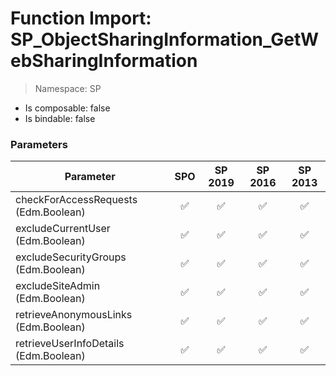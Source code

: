 # Function Import: SP_ObjectSharingInformation_GetWebSharingInformation

> Namespace: SP

- Is composable: false
- Is bindable: false

### Parameters

Parameter | SPO | SP 2019 | SP 2016 | SP 2013
----------|:---:|:-------:|:-------:|:-------:
checkForAccessRequests (Edm.Boolean) | ✅ | ✅ | ✅ | ✅
excludeCurrentUser (Edm.Boolean) | ✅ | ✅ | ✅ | ✅
excludeSecurityGroups (Edm.Boolean) | ✅ | ✅ | ✅ | ✅
excludeSiteAdmin (Edm.Boolean) | ✅ | ✅ | ✅ | ✅
retrieveAnonymousLinks (Edm.Boolean) | ✅ | ✅ | ✅ | ✅
retrieveUserInfoDetails (Edm.Boolean) | ✅ | ✅ | ✅ | ✅